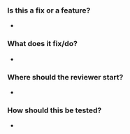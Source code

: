 ### Is this a fix or a feature?
 -
### What does it fix/do?
 -
### Where should the reviewer start?
 -
### How should this be tested?
 -
